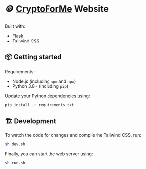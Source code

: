 # 🪙 [CryptoForMe](https://crypto-for.me) Website
Built with:
- Flask
- Tailwind CSS

## 📦 Getting started  
Requirements:
- Node.js (including `npm` and `npx`)
- Python 3.8+ (including `pip`)

Update your Python dependencies using:
```bash
pip install -r requirements.txt
```

## 🏗️ Development
To watch the code for changes and compile the Tailwind CSS, run:
```bash
sh dev.sh 
```

Finally, you can start the web server using:
```bash
sh run.sh
```


